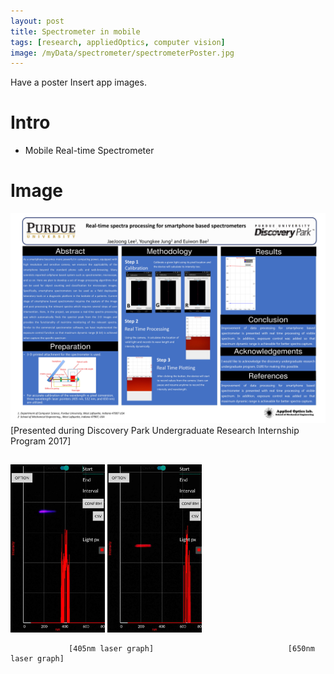 ```yaml
---
layout: post
title: Spectrometer in mobile
tags: [research, appliedOptics, computer vision]
image: /myData/spectrometer/spectrometerPoster.jpg
---
```


Have a poster
Insert app images.
# Intro
* Mobile Real-time Spectrometer

# Image
![Presented Poster](/myData/spectrometer/spectrometerPoster.jpg)  
    [Presented during Discovery Park Undergraduate Research Internship Program 2017]


## 
<div>
<img src="/img/405nm.jpg" width="30%" height="30%" title="405nm screen" alt="405nm screen"/> 
<img src="/img/650nm.jpg" width="30%" height="30%" title="650nm screen" alt="650nm screen"/>
</div>
 
                 [405nm laser graph]                              [650nm laser graph]
